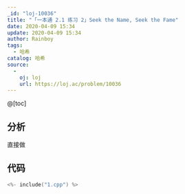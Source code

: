 ```yaml
---
_id: "loj-10036"
title: "「一本通 2.1 练习 2」Seek the Name, Seek the Fame"
date: 2020-04-09 15:34
update: 2020-04-09 15:34
author: Rainboy
tags:
  - 哈希
catalog: 哈希
source: 
  - 
    oj: loj
    url: https://loj.ac/problem/10036
---
```



@[toc]
## 分析

直接做

## 代码

```c
<%- include("1.cpp") %>
```
